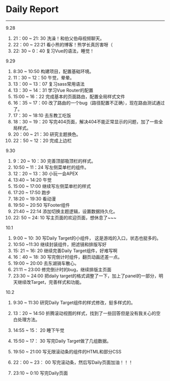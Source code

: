 # Daily Report

---

9.28

1. 21：00 ~ 21: 30 洗澡！和伯父伯母视频聊天。
2. 22：00 ~ 22:21 看小熊的博客！熊学长真厉害呀（
3. 22: 30 ~  0：40 复习Vue的语法，睡觉！

9.29

1. 8:30 ~ 10:50 构建项目，配置基础环境。
2. 11：30 ~ 12：50 午觉，晕晕。
3. 13：00 ~ 13：07 复习sass常用语法
4. 13：30 ~ 14：31  学习Vue Router的配置
5. 15:00 ~ 16：22  完成基本的页面路由，配置全局样式文件
6. 16：35 ~ 17：00 改了路由的一个bug（路径配置不正确），现在路由测试通过了。
7. 17：30 ~ 18:10 去东教工吃饭
8. 18：30 ~ 19：20  写完404页面，解决404不能正常显示的问题，加了一些全局样式。
9. 20：00 ~ 21：30 研究主题换色。
10. 22：50 ~ 12：20  完成上边栏

9.30

1. 9：20 ~ 10：30  完善顶部吸顶栏的样式。
2. 10:50 ~ 11：24   写左侧菜单栏的组件。
3. 12：20 ~ 13：30  小玩一会APEX
3. 13:40 ~ 14:20  午觉
3. 15:00  ~ 17:00  继续写左侧菜单栏的样式
3. 17:20 ~ 17:50  跑步
3. 18:20 ~ 19:30  看动漫
3. 19:50 ~ 20:50 写Footer组件
3. 21:40 ~ 22:14  添加切换主题逻辑，设置数据持久化。
3.  22: 50 ~ 24: 10 写主页面的欢迎页面，想休息了~~~

10.1

1. 9:00 ~ 10: 30 写Daily Target的小组件， 这是游戏的入口，状态也挺多的。
2. 10:50 ~11:30 继续封装组件，把滤镜和排版写好
3. 15: 21 ~ 16: 20  继续完善Daily Target组件，好难写啊
4. 16：40 ~  18: 30 写完倒计时组件，翻页动画还差一点。
5. 19:00 ~ 20:00 去东湖骑车散心。
6. 21:11 ~ 23:00  修完倒计时的bug，继续排版主页面
7. 23:30 ~ 24:00  把daily target的格式调整了一下，加上了panel的一部分，明天继续改Target，完善样式和功能。 

10.2 

1. 9:30 ~ 11:30 研究Daily Target组件的样式修改，挺多样式的。

2. 13：20 ~ 14:50 折腾滚动视图的样式，找到了一些回答但是没有我关心的空白处理方法。

3.  14:55 ~ 15： 20 睡下午觉

4. 15:50 ~ 17： 30 写完Daily Target做了几组数据。

5. 19:50 ~ 21:00 写无限滚动条的组件的HTML和部分CSS

6. 22：00 ~ 23： 00  写完滚动条，然后写Daily页面加油！！！

7. 23:10 ~ 0:10 写完Daily页面

   
